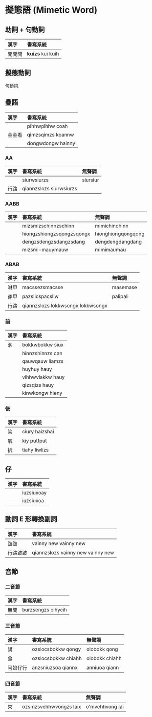 # 擬態語 (Mimetic Word)

## 助詞 + 句動詞

| 漢字 | 書寫系統 |
| :--- | :--- |
| 開開開 | **kuizs** kui kuih |

## 擬態動詞

句動詞.

## 疊語

| 漢字 | 書寫系統 |
| :--- | :--- |
|| pihhwpihhw coah |
| 金金看 | qimzsqimzs koannw |
|| dongwdongw hainny |

### AA

| 漢字 | 書寫系統 | 無聲調 |
| :--- | :--- | :--- |
|| siurwsiurzs | siursiur |
| 行路 | qiannzslozs siurwsiurzs ||

### AABB

| 漢字 | 書寫系統 | 無聲調 |
| :--- | :--- | :--- |
|| mizsmizschinnzschinn | mimichinchinn |
|| hiongzshiongzsqongzsqongx | hionghiongqongqong |
|| dengzsdengzsdangzsdang | dengdengdangdang |
|| mizsmi-mauymauw | mimimaumau |

### ABAB

| 漢字 | 書寫系統 | 無聲調 |
| :--- | :--- | :--- |
| 啉甲 | macssezsmacsse | masemase |
| 穿甲 | pazslicspacsliw | palipali |
| 行路 | qiannzslozs lokkwsongx lokkwsongx ||

### 前

| 漢字 | 書寫系統 |
| :--- | :--- |
| 泅 | bokkwbokkw siux |
|| hinnzshinnzs can |
|| qauwqauw liamzs |
|| huyhuy hauy |
|| vihhwviakkw hauy |
|| qizsqizs hauy |
|| kinwkongw hieny |

### 後

| 漢字 | 書寫系統 |
| :--- | :--- |
| 笑 | ciury haizshai |
| 氣 | kiy putfput |
| 拆 | tiahy liwlizs |

## 仔

| 漢字 | 書寫系統 |
| :--- | :--- |
|| iuzsiuxoay |
|| iuzsiuxoa |

## 動詞 E 形轉換副詞

| 漢字 | 書寫系統 |
| :--- | :--- |
| 跛跛 | vainny new vainny new |
| 行路跛跛 | qiannzslozs vainny new vainny new |

## 音節

### 二音節

| 漢字 | 書寫系統 |
| :--- | :--- |
| 無閒 | burzsengzs cihycih |

### 三音節

| 漢字 | 書寫系統 | 無聲調 |
| :--- | :--- | :--- |
| 講 | ozslocsbokkw qongy | olobokk qong |
| 食 | ozslocsbokkw chiahh | olobokk chiahh |
| 阿娘仔行 | anzsniuzsoa qiannx | anniuoa qiann |

### 四音節

| 漢字 | 書寫系統 | 無聲調 |
| :--- | :--- | :--- |
| 來 | ozsmzsvehhwvongzs laix | o'mvehhvong lai |
